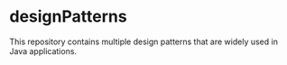 # designPatterns
This repository contains multiple design patterns that are widely used in Java applications.
